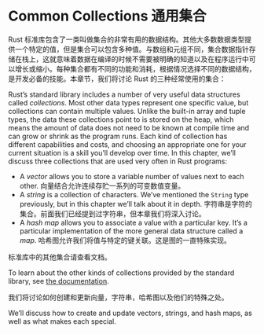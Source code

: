 # Common Collections 通用集合

Rust 标准库包含了一类叫做集合的非常有用的数据结构。其他大多数数据类型提供一个特定的值，但是集合可以包含多种值。与数组和元组不同，集合数据指针存储在栈上，这就意味着数据在编译的时候不需要被明确的知道以及在程序运行中可以增长或缩小。每种集合都有不同的功能和消耗，根据情况选择不同的数据结构，是开发必备的技能。本章节，我们将讨论 Rust 的三种经常使用的集合：

Rust’s standard library includes a number of very useful data structures called
_collections_. Most other data types represent one specific value, but
collections can contain multiple values. Unlike the built-in array and tuple
types, the data these collections point to is stored on the heap, which means
the amount of data does not need to be known at compile time and can grow or
shrink as the program runs. Each kind of collection has different capabilities
and costs, and choosing an appropriate one for your current situation is a
skill you’ll develop over time. In this chapter, we’ll discuss three
collections that are used very often in Rust programs:

- A _vector_ allows you to store a variable number of values next to each other. 向量结合允许连续存贮一系列的可变数值变量。
- A _string_ is a collection of characters. We’ve mentioned the `String` type
  previously, but in this chapter we’ll talk about it in depth. 字符串是字符的集合。前面我们已经提到过字符串，但本章我们将深入讨论。
- A _hash map_ allows you to associate a value with a particular key. It’s a
  particular implementation of the more general data structure called a _map_. 哈希图允许我们将值与特定的键关联。这是图的一直特殊实现。

标准库中的其他集合请查看文档。

To learn about the other kinds of collections provided by the standard library,
see [the documentation][collections].

我们将讨论如何创建和更新向量，字符串，哈希图以及他们的特殊之处。

We’ll discuss how to create and update vectors, strings, and hash maps, as well
as what makes each special.

[collections]: ../std/collections/index.html
